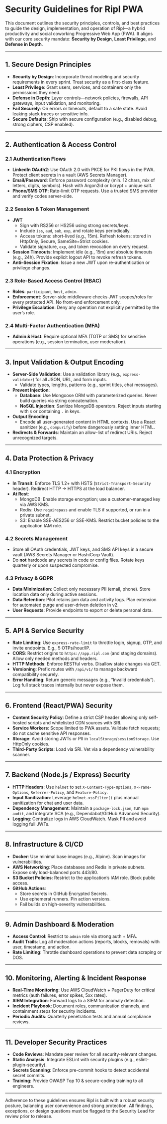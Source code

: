# Security Guidelines for Ripl PWA

This document outlines the security principles, controls, and best practices to guide the design, implementation, and operation of Ripl—a hybrid productivity and social coworking Progressive Web App (PWA). It aligns with our core security mandate: **Security by Design**, **Least Privilege**, and **Defense in Depth**.

---

## 1. Secure Design Principles

- **Security by Design**: Incorporate threat modeling and security requirements in every sprint. Treat security as a first-class feature.
- **Least Privilege**: Grant users, services, and containers only the permissions they need.
- **Defense in Depth**: Layer controls—network policies, firewalls, API gateways, input validation, and monitoring.
- **Fail Securely**: On errors or timeouts, default to a safe state. Avoid leaking stack traces or sensitive info.
- **Secure Defaults**: Ship with secure configuration (e.g., disabled debug, strong ciphers, CSP enabled).

---

## 2. Authentication & Access Control

### 2.1 Authentication Flows
- **LinkedIn OAuth2**: Use OAuth 2.0 with PKCE for PKI flows in the PWA. Protect client secrets in a vault (AWS Secrets Manager).
- **Email/Password**: Enforce password complexity (min. 12 chars, mix of letters, digits, symbols). Hash with Argon2id or bcrypt + unique salt.
- **Phone/SMS OTP**: Rate-limit OTP requests. Use a trusted SMS provider and verify codes server-side.

### 2.2 Session & Token Management
- **JWT**
  - Sign with RS256 or HS256 using strong secrets/keys.
  - Include `iss`, `aud`, `sub`, `exp`, and rotate keys periodically.
  - Access tokens: short-lived (e.g., 15m). Refresh tokens: stored in HttpOnly, Secure, SameSite=Strict cookies.
  - Validate signature, `exp`, and token revocation on every request.
- **Session Timeouts**: Implement idle (e.g., 15m) and absolute timeouts (e.g., 24h). Provide explicit logout API to revoke refresh tokens.
- **Anti–Session Fixation**: Issue a new JWT upon re-authentication or privilege changes.

### 2.3 Role-Based Access Control (RBAC)
- **Roles**: `participant`, `host`, `admin`.
- **Enforcement**: Server-side middleware checks JWT scopes/roles for every protected API. No front-end enforcement only.
- **Privilege Escalation**: Deny any operation not explicitly permitted by the user’s role.

### 2.4 Multi-Factor Authentication (MFA)
- **Admin & Host**: Require optional MFA (TOTP or SMS) for sensitive operations (e.g., session termination, user moderation).

---

## 3. Input Validation & Output Encoding

- **Server-Side Validation**: Use a validation library (e.g., `express-validator`) for all JSON, URL, and form inputs.
  - Validate types, lengths, patterns (e.g., sprint titles, chat messages).
- **Prevent Injection**:
  - **Database**: Use Mongoose ORM with parameterized queries. Never build queries via string concatenation.
  - **NoSQL Injection**: Sanitize MongoDB operators. Reject inputs starting with `$` or containing `.` in keys.
- **Output Encoding**:
  - Encode all user-generated content in HTML contexts. Use a React sanitizer (e.g., `dompurify`) before dangerously setting inner HTML.
- **Redirects & Forwards**: Maintain an allow-list of redirect URIs. Reject unrecognized targets.

---

## 4. Data Protection & Privacy

### 4.1 Encryption
- **In Transit**: Enforce TLS 1.2+ with HSTS (`Strict-Transport-Security` header). Redirect HTTP → HTTPS at the load balancer.
- **At Rest**:
  - MongoDB: Enable storage encryption; use a customer-managed key via AWS KMS.
  - Redis: Use `requirepass` and enable TLS if supported, or run in a private subnet.
  - S3: Enable SSE-AES256 or SSE-KMS. Restrict bucket policies to the application IAM role.

### 4.2 Secrets Management
- Store all OAuth credentials, JWT keys, and SMS API keys in a secure vault (AWS Secrets Manager or HashiCorp Vault).
- Do **not** hardcode any secrets in code or config files. Rotate keys quarterly or upon suspected compromise.

### 4.3 Privacy & GDPR
- **Data Minimization**: Collect only necessary PII (email, phone). Store location data only during active sessions.
- **Data Retention**: Pilot retains jam data and activity logs. Plan extension for automated purge and user-driven deletion in v2.
- **User Requests**: Provide endpoints to export or delete personal data.

---

## 5. API & Service Security

- **Rate Limiting**: Use `express-rate-limit` to throttle login, signup, OTP, and invite endpoints. E.g., 5 OTPs/hour/IP.
- **CORS**: Restrict origins to `https://app.ripl.com` (and staging domains). Allow only needed methods and headers.
- **HTTP Methods**: Enforce RESTful verbs. Disallow state changes via GET.
- **Versioning**: Prefix routes with `/api/v1/` to manage backward compatibility securely.
- **Error Handling**: Return generic messages (e.g., “Invalid credentials”). Log full stack traces internally but never expose them.

---

## 6. Frontend (React/PWA) Security

- **Content Security Policy**: Define a strict CSP header allowing only self-hosted scripts and whitelisted CDN sources with SRI.
- **Service Workers**: Scope limited to PWA assets. Validate fetch requests; do not cache sensitive API responses.
- **Storage**: Avoid storing JWTs or PII in `localStorage`/`sessionStorage`. Use HttpOnly cookies.
- **Third-Party Scripts**: Load via SRI. Vet via a dependency vulnerability scanner.

---

## 7. Backend (Node.js / Express) Security

- **HTTP Headers**: Use `helmet` to set `X-Content-Type-Options`, `X-Frame-Options`, `Referrer-Policy`, and `Feature-Policy`.
- **Input Sanitization**: Leverage `helmet.xssFilter()` plus manual sanitization for chat and user data.
- **Dependency Management**: Maintain a `package-lock.json`, run `npm audit`, and integrate SCA (e.g., Dependabot/GitHub Advanced Security).
- **Logging**: Centralize logs in AWS CloudWatch. Mask PII and avoid logging full JWTs.

---

## 8. Infrastructure & CI/CD

- **Docker**: Use minimal base images (e.g., Alpine). Scan images for vulnerabilities.
- **AWS Networking**: Place databases and Redis in private subnets. Expose only load-balanced ports 443/80.
- **S3 Bucket Policies**: Restrict to the application’s IAM role. Block public access.
- **GitHub Actions**:
  - Store secrets in GitHub Encrypted Secrets.
  - Use ephemeral runners. Pin action versions.
  - Fail builds on high-severity vulnerabilities.

---

## 9. Admin Dashboard & Moderation

- **Access Control**: Restrict to `admin` role via strong auth + MFA.
- **Audit Trails**: Log all moderation actions (reports, blocks, removals) with user, timestamp, and action.
- **Rate Limiting**: Throttle dashboard operations to prevent data scraping or DOS.

---

## 10. Monitoring, Alerting & Incident Response

- **Real-Time Monitoring**: Use AWS CloudWatch + PagerDuty for critical metrics (auth failures, error spikes, 5xx rates).
- **SIEM Integration**: Forward logs to a SIEM for anomaly detection.
- **Incident Playbook**: Document roles, communication channels, and containment steps for security incidents.
- **Periodic Audits**: Quarterly penetration tests and annual compliance reviews.

---

## 11. Developer Security Practices

- **Code Reviews**: Mandate peer review for all security-relevant changes.
- **Static Analysis**: Integrate ESLint with security plugins (e.g., eslint-plugin-security).
- **Secrets Scanning**: Enforce pre-commit hooks to detect accidental secret commits.
- **Training**: Provide OWASP Top 10 & secure-coding training to all engineers.

---

Adherence to these guidelines ensures Ripl is built with a robust security posture, balancing user convenience and strong protection. All findings, exceptions, or design questions must be flagged to the Security Lead for review prior to release.
